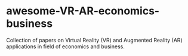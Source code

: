 # awesome-VR-AR-economics-business
Collection of papers on Virtual Reality (VR) and Augmented Reality (AR) applications in field of economics and business.
